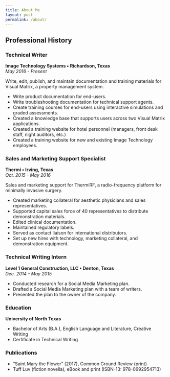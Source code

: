 ```yaml
---
title: About Me
layout: post
permalink: /about/
---
```


<!-- <p>Hello! I'm Blake Ward. I'm a Dallas based technical writer. Although I specialize in technical writing, I'm interested in writing/editing just about anything.</p>
<p>If you would like to discuss how I can help your next project, please <a href="">contact me.</a> You can see selected examples of my work <a href="">here.</a> Otherwise, feel free to join the discussion on one of my <a href="">posts.</a></p>
<h3>Skills</h3>
<ul>
<li>HTML, CSS, Bootstrap, XML, and Markdown</li>
<li>Adobe Suite (InDesign, Robohelp, Photoshop, Illustrator, and Acrobat DC)</li>
<li>Microsoft Suite (Excel, Word, and PowerPoint)</li>
<li>Writing and editing: AP style, Chicago style, MLA style, and STE (Standard Technical English)</li>
</ul>-->

## Professional History

### Technical Writer

**Image Technology Systems • Richardson, Texas**
<br>
*May 2016 - Present*

Write, edit, publish, and maintain documentation and training materials for Visual Matrix, a property
management system.
- Write product documentation for end-users.
- Write troubleshooting documentation for technical support agents.
- Create training courses for end-users using interactive simulations and graded assessments.
- Created a knowledge base that supports users across two Visual Matrix applications.
- Created a training website for hotel personnel (managers, front desk staff, night auditors, etc.)
- Created a training website for new and existing Image Technology employees.

### Sales and Marketing Support Specialist

**Thermi • Irving, Texas**
<br>
*Oct. 2015 - May 2016*

Sales and marketing support for ThermiRF, a radio-frequency platform for minimally invasive surgery.
- Created marketing collateral for aesthetic physicians and sales representatives.
- Supported capital sales force of 40 representatives to distribute demonstration materials.
- Edited clinical documentation.
- Maintained regulatory labels.
- Served as contact liaison for international distributors.
- Set up new hires with technology, marketing collateral, and demonstration equipment.

### Technical Writing Intern

**Level 1 General Construction, LLC • Denton, Texas**
<br>
*Dec. 2014 - May 2015*
- Conducted research for a Social Media Marketing plan.
- Drafted a Social Media Marketing plan with a team of writers.
- Presented the plan to the owner of the company.

### Education

**University of North Texas**

- Bachelor of Arts (B.A.), English Language and Literature, Creative Writing
- Certificate in Technical Writing

### Publications

- “Saint Mary the Flower” (2017), Common Ground Review (print)
-  Tuff Luv (fiction novella), eBook and print (ISBN-13: 978-0692954713)












<!--May be a contact form.
Email: <a href="mailto:{{site.email}}">{{site.email}}</a>-->
